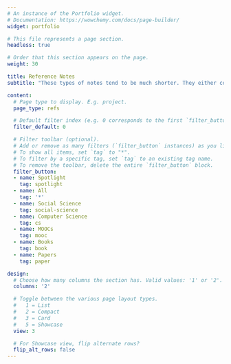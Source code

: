 ```yaml
---
# An instance of the Portfolio widget.
# Documentation: https://wowchemy.com/docs/page-builder/
widget: portfolio

# This file represents a page section.
headless: true

# Order that this section appears on the page.
weight: 30

title: Reference Notes
subtitle: "These types of notes tend to be much shorter. They either contain a summary/outline of a reference I find interesting or a collection of quotes from it. Sometimes they simply include a link to another reference or concept."

content:
  # Page type to display. E.g. project.
  page_type: refs

  # Default filter index (e.g. 0 corresponds to the first `filter_button` instance below).
  filter_default: 0

  # Filter toolbar (optional).
  # Add or remove as many filters (`filter_button` instances) as you like.
  # To show all items, set `tag` to "*".
  # To filter by a specific tag, set `tag` to an existing tag name.
  # To remove the toolbar, delete the entire `filter_button` block.
  filter_button:
  - name: Spotlight
    tag: spotlight
  - name: All
    tag: '*'
  - name: Social Science
    tag: social-science
  - name: Computer Science
    tag: cs
  - name: MOOCs
    tag: mooc
  - name: Books
    tag: book
  - name: Papers
    tag: paper

design:
  # Choose how many columns the section has. Valid values: '1' or '2'.
  columns: '2'

  # Toggle between the various page layout types.
  #   1 = List
  #   2 = Compact
  #   3 = Card
  #   5 = Showcase
  view: 3

  # For Showcase view, flip alternate rows?
  flip_alt_rows: false
---
```

